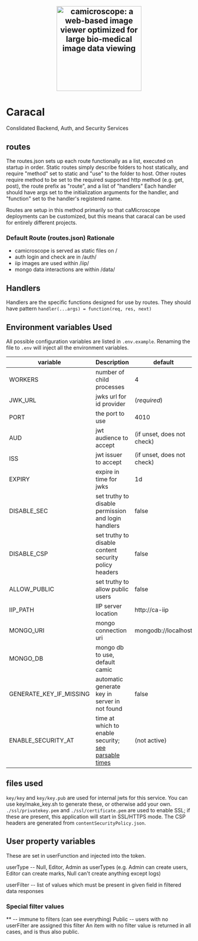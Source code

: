 <h2 align="center">
  <a href="http://camicroscope.org/"><img src="https://avatars2.githubusercontent.com/u/12075069?s=400&v=4" style="background-color:rgba(0,0,0,0);" height=230 alt="camicroscope: a web-based image viewer optimized for large bio-medical image data viewing"></a>
</h2>

# Caracal

Conslidated Backend, Auth, and Security Services


## routes
The routes.json sets up each route functionally as a list, executed on startup in order.
Static routes simply describe folders to host statically, and require "method" set to static and "use" to the folder to host.
Other routes require method to be set to the required supported http method (e.g. get, post), the route prefix as "route", and a list of "handlers"
Each handler should have args set to the initialization arguments for the handler, and "function" set to the handler's registered name.

Routes are setup in this method primarily so that caMicroscope deployments can be customized, but this means that caracal can be used for entirely different projects.

### Default Route (routes.json) Rationale
- camicroscope is served as static files on /
- auth login and check are in /auth/
- iip images are used within /iip/
- mongo data interactions are within /data/


## Handlers
Handlers are the specific functions designed for use by routes. They should have pattern `handler(...args) = function(req, res, next)`

## Environment variables Used
All possible configuration variables are listed in `.env.example`. Renaming the file to `.env`  will inject all the environment variables.

|variable | Description | default |
|---|---|---|
| WORKERS | number of child processes | 4 |
|JWK_URL | jwks url for id provider | (*required*) |
|PORT | the port to use | 4010 |
|AUD | jwt audience to accept | (if unset, does not check)|
|ISS | jwt issuer to accept |(if unset, does not check)|
|EXPIRY | expire in time for jwks| 1d |
|DISABLE_SEC | set truthy to disable permission and login handlers | false |
|DISABLE_CSP | set truthy to disable content security policy headers | false |
|ALLOW_PUBLIC | set truthy to allow public users | false |
|IIP_PATH | IIP server location | http://ca-iip |
|MONGO_URI | mongo connection uri | mongodb://localhost |
|MONGO_DB | mongo db to use, default camic |
|GENERATE_KEY_IF_MISSING | automatic generate key in server in not found | false |
|ENABLE_SECURITY_AT| time at which to enable security; [see parsable times](https://developer.mozilla.org/en-US/docs/Web/JavaScript/Reference/Global_Objects/Date/parse)| (not active) |


## files used
`key/key` and `key/key.pub` are used for internal jwts for this service. You can use key/make_key.sh to generate these, or otherwise add your own.
`./ssl/privatekey.pem` and `./ssl/certificate.pem` are used to enable SSL; if these are present, this application will start in SSL/HTTPS mode.
The CSP headers are generated from `contentSecurityPolicy.json`.

## User property variables
These are set in userFunction and injected into the token.

userType -- Null, Editor, Admin as userTypes (e.g. Admin can create users, Editor can create marks, Null can't create anything except logs)

userFilter -- list of values which must be present in given field in filtered data responses

### Special filter values
\*\* -- immune to filters (can see everything)
Public -- users with no userFilter are assigned this filter
An item with no filter value is returned in all cases, and is thus also public.
